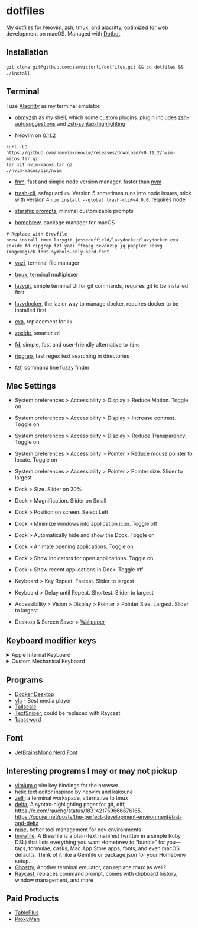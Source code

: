 # dotfiles

My dotfiles for Neovim, zsh, tmux, and alacritty, optimized for web development
on macOS. Managed with [Dotbot](https://github.com/anishathalye/dotbot).

## Installation

`git clone git@github.com:iamvictorli/dotfiles.git && cd dotfiles && ./install`

## Terminal

I use [Alacritty](https://alacritty.org/) as my terminal emulator.

- [ohmyzsh](https://ohmyz.sh/) as my shell, which some custom plugins. plugin includes [zsh-autosuggestions](https://github.com/zsh-users/zsh-autosuggestions) and [zsh-syntax-highlighting](https://github.com/zsh-users/zsh-syntax-highlighting)

- Neovim on [0.11.2](https://github.com/neovim/neovim/releases/tag/v0.11.2)

```
curl -LO https://github.com/neovim/neovim/releases/download/v0.11.2/nvim-macos.tar.gz
tar xzf nvim-macos.tar.gz
./nvim-macos/bin/nvim
```

- [fnm](https://github.com/Schniz/fnm), fast and simple node version manager. faster than [nvm](https://github.com/nvm-sh/nvm)

- [trash-cli](https://github.com/sindresorhus/trash-cli), safeguard `rm`. Version 5 sometimes runs into node issues, stick with version 4 `npm install --global trash-cli@v4.0.0`. requires node

- [starship prompts](https://starship.rs/), minimal customizable prompts

- [homebrew](https://brew.sh/), package manager for macOS

```
# Replace with Brewfile
brew install tmux lazygit jesseduffield/lazydocker/lazydocker exa zoxide fd ripgrep fzf yazi ffmpeg sevenzip jq poppler resvg imagemagick font-symbols-only-nerd-font
```

- [yazi](https://github.com/sxyazi/yazi), terminal file manager

- [tmux](https://github.com/tmux/tmux), terminal multiplexer

- [lazygit](https://github.com/jesseduffield/lazygit), simple terminal UI for git commands, requires git to be installed first

- [lazydocker](https://github.com/jesseduffield/lazydocker), the lazier way to manage docker, requires docker to be installed first

- [exa](https://github.com/ogham/exa), replacement for `ls`

- [zoxide](https://github.com/ajeetdsouza/zoxide), smarter `cd`

- [fd](https://github.com/sharkdp/fd), simple, fast and user-friendly alternative to `find`

- [ripgrep](https://github.com/BurntSushi/ripgrep), fast regex text searching in directories

- [fzf](https://github.com/junegunn/fzf), command line fuzzy finder

## Mac Settings

- System preferences > Accessibility > Display > Reduce Motion. Toggle on

- System preferences > Accessibility > Display > Increase contrast. Toggle on

- System preferences > Accessibility > Display > Reduce Transparency. Toggle on

- System preferences > Accessibility > Pointer > Reduce mouse pointer to locate. Toggle on

- System preferences > Accessibility > Pointer > Pointer size. Slider to largest

- Dock > Size. Slider on 20%

- Dock > Magnification. Slider on Small

- Dock > Position on screen. Select Left

- Dock > Minimize windows into application icon. Toggle off

- Dock > Automatically hide and show the Dock. Toggle on

- Dock > Animate opening applications. Toggle on

- Dock > Show indicators for open applications. Toggle on

- Dock > Show recent applications in Dock. Toggle off

- Keyboard > Key Repeat. Fastest. Slider to largest

- Keyboard > Delay until Repeat. Shortest. Slider to largest

- Accessibility > Vision > Display > Pointer > Pointer Size. Largest. Slider to largest

- Desktop & Screen Saver > [Wallpaper](https://raw.githubusercontent.com/catppuccin/wallpapers/main/minimalistic/flamingo_unicat.png)

## Keyboard modifier keys

<details>
<summary>Apple Internal Keyboard</summary>
<img src="https://github.com/iamvictorli/dotfiles/blob/main/assets/apple_internal_keyboard.png?raw=true" alt="Apple Internal Keyboard screenshot" />
</details>

<details>
<summary>Custom Mechanical Keyboard</summary>
<img src="https://github.com/iamvictorli/dotfiles/blob/main/assets/custom_mech_keyboard.png?raw=true" alt="Custom Mechanical Keyboard screenshot" />
</details>

## Programs

- [Docker Desktop](https://docs.docker.com/desktop/setup/install/mac-install/)
- [vlc](https://www.videolan.org/vlc/) - Best media player
- [Tailscale](https://tailscale.com/download)
- [TextSniper](https://textsniper.app/), could be replaced with Raycast
- [1password](https://1password.com/)

## Font

- [JetBrainsMono Nerd Font](https://www.programmingfonts.org/#jetbrainsmono)

## Interesting programs I may or may not pickup

- [vimium c](https://github.com/gdh1995/vimium-c) vim key bindings for the browser
- [helix](https://github.com/helix-editor/helix) text editor inspired by neovim and kakoune
- [zellij](https://github.com/zellij-org/zellij) a terminal workspace, alternative to tmux
- [delta](https://github.com/dandavison/delta), A syntax-highlighting pager for git, diff, https://x.com/rauchg/status/1831421759666676165, https://cpojer.net/posts/the-perfect-development-environment#bat-and-delta
- [mise](https://github.com/jdx/mise), better tool management for dev environments
- [brewfile](https://docs.brew.sh/Brew-Bundle-and-Brewfile), A Brewfile is a plain-text manifest (written in a simple Ruby DSL) that lists everything you want Homebrew to “bundle” for you—taps, formulae, casks, Mac App Store apps, fonts, and even macOS defaults. Think of it like a Gemfile or package.json for your Homebrew setup.
- [Ghostty](https://github.com/ghostty-org/ghostty), Another terminal emulator, can replace tmux as well?
- [Raycast](https://www.raycast.com/), replaces command prompt, comes with clipboard history, window management, and more

## Paid Products

- [TablePlus](https://tableplus.com/)
- [ProxyMan](https://proxyman.com/)
